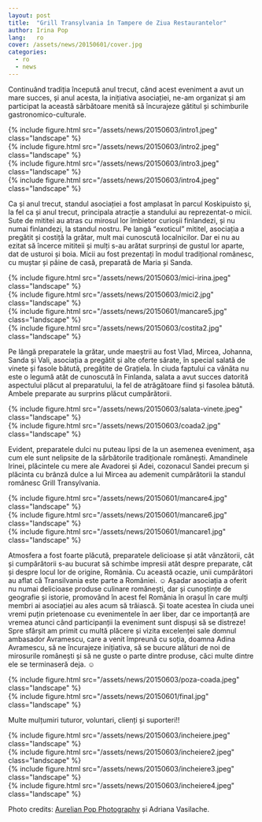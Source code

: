 ```yaml
---
layout: post
title:  "Grill Transylvania în Tampere de Ziua Restaurantelor"
author: Irina Pop
lang:   ro
cover: /assets/news/20150601/cover.jpg
categories:
  - ro
  - news
---
```


Continuând tradiția începută anul trecut, când acest eveniment a avut un mare succes, și anul acesta, la inițiativa asociației, ne-am organizat și am participat la această sărbătoare menită să încurajeze gătitul și schimburile gastronomico-culturale.

<div class="row">
  <div class="col-md-6">
    {% include figure.html src="/assets/news/20150603/intro1.jpeg" class="landscape" %}
  </div>
  <div class="col-md-6">
    {% include figure.html src="/assets/news/20150603/intro2.jpeg" class="landscape" %}
  </div>
  <div class="col-md-6">
    {% include figure.html src="/assets/news/20150603/intro3.jpeg" class="landscape" %}
  </div>
  <div class="col-md-6">
    {% include figure.html src="/assets/news/20150603/intro4.jpeg" class="landscape" %}
  </div>
</div>

Ca și anul trecut, standul asociației a fost amplasat în parcul Koskipuisto și, la fel ca și anul trecut, principala atracție a standului au reprezentat-o micii. Sute de mititei au atras cu mirosul lor îmbietor curioșii finlandezi, și nu numai finlandezi, la standul nostru. Pe langă <q>exoticul</q> mititel, asociația a pregătit și costiță la grătar, mult mai cunoscută localnicilor. Dar ei nu au ezitat să încerce mititeii și mulți s-au arătat surprinși de gustul lor aparte, dat de usturoi și boia. Micii au fost prezentați în modul tradițional românesc, cu muștar și pâine de casă, preparată de Maria și Sanda.

<div class="row">
  <div class="col-md-6">
    {% include figure.html src="/assets/news/20150603/mici-irina.jpeg" class="landscape" %}
  </div>
  <div class="col-md-6">
    {% include figure.html src="/assets/news/20150603/mici2.jpg" class="landscape" %}
  </div>
  <div class="col-md-6">
    {% include figure.html src="/assets/news/20150601/mancare5.jpg" class="landscape" %}
  </div>
  <div class="col-md-6">
    {% include figure.html src="/assets/news/20150603/costita2.jpg" class="landscape" %}
  </div>
</div>

Pe lângă preparatele la grătar, unde maeștrii au fost Vlad, Mircea, Johanna, Sanda și Vali, asociația a pregătit și alte oferte sărate, în special salată de vinete și fasole bătută, pregătite de Grațiela. În ciuda faptului ca vânăta nu este o legumă atât de cunoscută în Finlanda, salata a avut succes datorită aspectului plăcut al preparatului, la fel de atrăgătoare fiind și fasolea bătută. Ambele preparate au surprins plăcut cumpărătorii.

<div class="row">
  <div class="col-md-6">
    {% include figure.html src="/assets/news/20150603/salata-vinete.jpeg" class="landscape" %}
  </div>
  <div class="col-md-6">
    {% include figure.html src="/assets/news/20150603/coada2.jpg" class="landscape" %}
  </div>
</div>

Evident, preparatele dulci nu puteau lipsi de la un asemenea eveniment, așa cum ele sunt nelipsite de la sărbătorile tradiționale românești. Amandinele Irinei, plăcintele cu mere ale Avadorei și Adei, cozonacul Sandei precum și plăcinta cu brânză dulce a lui Mircea au ademenit cumpărătorii la standul românesc  Grill Transylvania. 

<div class="row">
  <div class="col-md-4">
    {% include figure.html src="/assets/news/20150601/mancare4.jpg" class="landscape" %}
  </div>
  <div class="col-md-4">
    {% include figure.html src="/assets/news/20150601/mancare6.jpg" class="landscape" %}
  </div>
  <div class="col-md-4">
    {% include figure.html src="/assets/news/20150601/mancare1.jpg" class="landscape" %}
  </div>
</div>

Atmosfera a fost foarte plăcută, preparatele delicioase și atât vânzătorii, cât și cumpărătorii s-au bucurat să schimbe impresii atât despre preparate, cât și despre locul lor de origine, România. Cu această ocazie, unii cumpărători au aflat că Transilvania este parte a României.  ☺ Așadar asociația a oferit nu numai delicioase produse culinare românești, dar și cunoștințe de geografie și istorie, promovând în acest fel România în orașul în care mulți membri ai asociației au ales acum să trăiască. Și toate acestea în ciuda unei vremi puțin prietenoase cu evenimentele în aer liber, dar ce importanță are vremea atunci când participanții la eveniment sunt dispuși să se distreze! Spre sfârșit am primit cu multă plăcere și vizita excelenței sale domnul ambasador Avramescu, care a venit împreună cu soția, doamna Adina Avramescu, să ne încurajeze inițiativa, să se bucure alături de noi de mirosurile românești și să ne guste o parte dintre produse, căci multe dintre ele se terminaseră deja. ☺ 

<div class="row">
  <div class="col-md-6">
    {% include figure.html src="/assets/news/20150603/poza-coada.jpeg" class="landscape" %}
  </div>
  <div class="col-md-6">
    {% include figure.html src="/assets/news/20150601/final.jpg" class="landscape" %}
  </div>
</div>

Multe mulțumiri tuturor, voluntari, clienți și suporteri!!

<div class="row">
  <div class="col-md-6">
    {% include figure.html src="/assets/news/20150603/incheiere.jpeg" class="landscape" %}
  </div>
  <div class="col-md-6">
    {% include figure.html src="/assets/news/20150603/incheiere2.jpeg" class="landscape" %}
  </div>
  <div class="col-md-6">
    {% include figure.html src="/assets/news/20150603/incheiere3.jpeg" class="landscape" %}
  </div>
  <div class="col-md-6">
    {% include figure.html src="/assets/news/20150603/incheiere4.jpeg" class="landscape" %}
  </div>
</div>

Photo credits: <a href="https://www.facebook.com/aurelian.pop.photography">Aurelian Pop Photography</a> și Adriana Vasilache.
